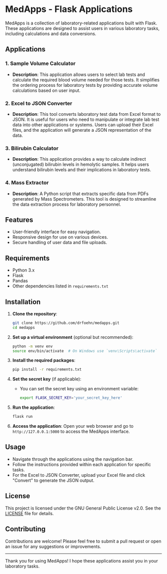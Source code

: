# MedApps - Flask Applications

MedApps is a collection of laboratory-related applications built with Flask. These applications are designed to assist users in various laboratory tasks, including calculations and data conversions.

## Applications

### 1. Sample Volume Calculator
- **Description**: This application allows users to select lab tests and calculate the required blood volume needed for those tests. It simplifies the ordering process for laboratory tests by providing accurate volume calculations based on user input.

### 2. Excel to JSON Converter
- **Description**: This tool converts laboratory test data from Excel format to JSON. It is useful for users who need to manipulate or integrate lab test data into other applications or systems. Users can upload their Excel files, and the application will generate a JSON representation of the data.

### 3. Bilirubin Calculator
- **Description**: This application provides a way to calculate indirect (unconjugated) bilirubin levels in hemolytic samples. It helps users understand bilirubin levels and their implications in laboratory tests.

### 4. Mass Extractor
- **Description**: A Python script that extracts specific data from PDFs generated by Mass Spectrometers. This tool is designed to streamline the data extraction process for laboratory personnel.

## Features
- User-friendly interface for easy navigation.
- Responsive design for use on various devices.
- Secure handling of user data and file uploads.

## Requirements
- Python 3.x
- Flask
- Pandas
- Other dependencies listed in `requirements.txt`

## Installation

1. **Clone the repository**:
   ```bash
   git clone https://github.com/drfoehn/medapps.git
   cd medapps
   ```

2. **Set up a virtual environment** (optional but recommended):
   ```bash
   python -m venv env
   source env/bin/activate  # On Windows use `venv\Scripts\activate`
   ```

3. **Install the required packages**:
   ```bash
   pip install -r requirements.txt
   ```

4. **Set the secret key** (if applicable):
   - You can set the secret key using an environment variable:
     ```bash
     export FLASK_SECRET_KEY='your_secret_key_here'
     ```

5. **Run the application**:
   ```bash
   flask run
   ```

6. **Access the application**:
   Open your web browser and go to `http://127.0.0.1:5000` to access the MedApps interface.

## Usage
- Navigate through the applications using the navigation bar.
- Follow the instructions provided within each application for specific tasks.
- For the Excel to JSON Converter, upload your Excel file and click "Convert" to generate the JSON output.

## License
This project is licensed under the GNU General Public License v2.0. See the [LICENSE](LICENSE) file for details.

## Contributing
Contributions are welcome! Please feel free to submit a pull request or open an issue for any suggestions or improvements.

---

Thank you for using MedApps! I hope these applications assist you in your laboratory tasks.
